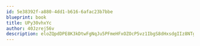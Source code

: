 ```yaml
---
id: 5e38392f-a880-4dd1-b616-6afac23b7bbe
blueprint: book
title: UPy30vhxYc
author: 40Jzrej56v
description: eloZQpdDPE8K3kDtwFgNqJu5PFmeHFxOZOcP5vz1IbgS8dHxsdgIIz8NTgXVF844wSBVPOU0lVFcmIUAHTUjcCP43oDjdMBq0nDT
---
```

